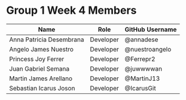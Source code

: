 # Group 1 Week 4 Members
| Name                      | Role                | GitHub Username      |
|---------------------------|---------------------|----------------------|
| Anna Patricia Desembrana  | Developer           | @annadese            |
| Angelo James Nuestro      | Developer           | @nuestroangelo       |
| Princess Joy Ferrer       | Developer           | @Ferrepr2            |
| Juan Gabriel Semana       | Developer           | @juwwwwan            |
| Martin James Arellano     | Developer           | @MartinJ13           |
| Sebastian Icarus Joson    | Developer           | @IcarusGit           |